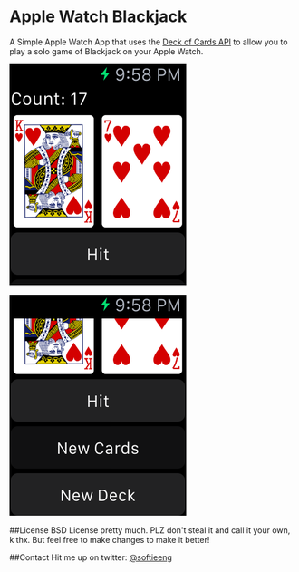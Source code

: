 # Apple Watch Blackjack

A Simple Apple Watch App that uses the [Deck of Cards API](http://deckofcardsapi.com) to allow you to play a solo game of Blackjack on your Apple Watch.

![Screenshot#1](https://raw.githubusercontent.com/golfguru1/AppleWatchBlackjack/master/screenShot1.png)

![Screenshot#2](https://raw.githubusercontent.com/golfguru1/AppleWatchBlackjack/master/screenShot2.png)


##License
BSD License pretty much. PLZ don't steal it and call it your own, k thx. But feel free to make changes to make it better!

##Contact
Hit me up on twitter: [@softieeng](https://twitter.com/softieeng)
